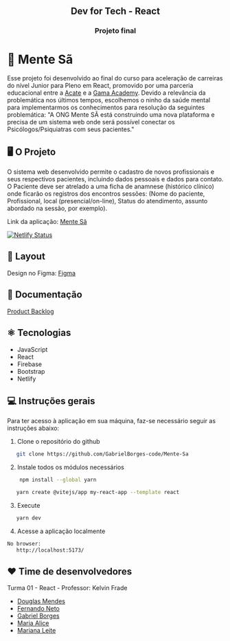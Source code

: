 <p align="center">
  <h2 align="center"><b>Dev for Tech - React</b></h2>
    <h3 align="center">Projeto final</h2> </p>

# 🧠 Mente Sã

Esse projeto foi desenvolvido ao final do curso para aceleração de carreiras do nível Junior para Pleno em React, promovido por uma parceria educacional entre a [Acate](https://www.acate.com.br/) e a [Gama Academy](https://gama.academy/). Devido a relevância da problemática nos últimos tempos, escolhemos o ninho da saúde mental para implementarmos os conhecimentos para resolução da seguintes problemática:  "A ONG Mente SÃ está construindo uma nova plataforma e precisa de um sistema web onde será possível conectar os Psicólogos/Psiquiatras com seus pacientes." 

## 🖥️ O Projeto

O sistema web desenvolvido permite o cadastro de novos profissionais e seus respectivos pacientes, incluindo dados pessoais e dados para contato. O Paciente deve ser atrelado a uma ficha de anamnese (histórico clínico) onde ficarão os registros dos encontros sessões: (Nome do paciente, Profissional, local (presencial/on-line), Status do atendimento, assunto abordado na sessão, por exemplo). 

Link da aplicação: [Mente Sã](https://inquisitive-paprenjak-b4b60a.netlify.app/)

[![Netlify Status](https://api.netlify.com/api/v1/badges/b9fb3354-e8a1-4750-83a7-a6c89729139a/deploy-status)](https://app.netlify.com/sites/inquisitive-paprenjak-b4b60a/deploys)

## 🎨 Layout

Design no Figma: [Figma](https://www.figma.com/file/K8C7gVko5gSdNNG5eVdFAs/Mente-Sa---Project-Gama-Academy-team-library?node-id=0%3A1)

## :green_book: Documentação
[Product Backlog](https://docs.google.com/document/d/1rvyLv8miQansTGXsydFrw3JySvP8n8wkF5xNwUIG_u8/edit)

## ⚛️ Tecnologias 

* JavaScript
* React
* Firebase
* Bootstrap
* Netlify


## :computer: Instruções gerais 

Para ter acesso à aplicação em sua máquina, faz-se necessário seguir as instruções abaixo:

1. Clone o repositório do github

```sh
   git clone https://github.com/GabrielBorges-code/Mente-Sa
```
2. Instale todos os módulos necessários

```sh
    npm install --global yarn
```
```sh
   yarn create @vitejs/app my-react-app --template react
```
3. Execute
```sh 
   yarn dev
 ```
4. Acesse a aplicação localmente
 ```sh
No browser:
    http://localhost:5173/
```

## :heart: Time de desenvolvedores
Turma 01 - React - Professor: Kelvin Frade

* [Douglas Mendes](https://github.com/mendesdouglas)
* [Fernando Neto](https://github.com/FernandoNeto96)
* [Gabriel Borges](https://github.com/GabrielBorges-code)
* [Maria Alice](https://github.com/alicemelosousa)
* [Mariana Leite](https://github.com/marianalm123)
